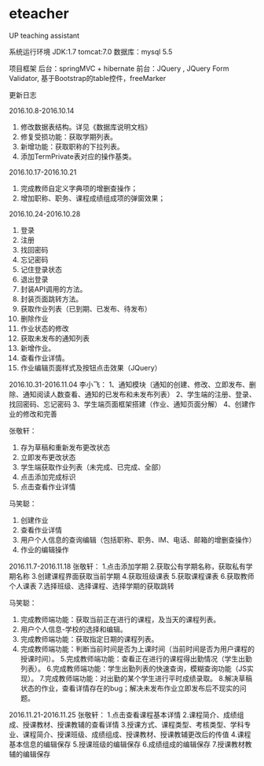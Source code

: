 # eteacher
UP teaching assistant

系统运行环境
JDK:1.7
tomcat:7.0
数据库：mysql 5.5

项目框架
后台：springMVC  + hibernate
前台：JQuery   , JQuery  Form Validator, 基于Bootstrap的table控件，freeMarker

更新日志

2016.10.8-2016.10.14
1. 修改数据表结构。详见《数据库说明文档》
2. 修复受损功能：获取学期列表。
3. 新增功能：获取职称的下拉列表。
4. 添加TermPrivate表对应的操作基类。

2016.10.17-2016.10.21
1. 完成教师自定义字典项的增删查操作；
2. 增加职称、职务、课程成绩组成项的弹窗效果；

2016.10.24-2016.10.28
1. 登录
2. 注册
3. 找回密码
4. 忘记密码
5. 记住登录状态
6. 退出登录
7. 封装API调用的方法。
8. 封装页面跳转方法。
9. 获取作业列表（已到期、已发布、待发布）
10. 删除作业
11. 作业状态的修改
12. 获取未发布的通知列表
13. 新增作业。
14. 查看作业详情。
15. 作业编辑页面样式及按钮点击效果（JQuery）

2016.10.31-2016.11.04
李小飞：
1、通知模块（通知的创建、修改、立即发布、删除、通知阅读人数查看、通知的已发布和未发布列表）
2、学生端的注册、登录、找回密码、忘记密码
3、学生端页面框架搭建（作业、通知页面分解）
4、创建作业的修改和完善

张敬轩：
1. 存为草稿和重新发布更改状态
2. 立即发布更改状态
3. 学生端获取作业列表（未完成、已完成、全部）
4. 点击添加完成标识
5. 点击查看作业详情

马笑聪：
1. 创建作业
2. 查看作业详情
3. 用户个人信息的查询编辑（包括职称、职务、IM、电话、邮箱的增删查操作）
4. 作业的编辑操作

2016.11.7-2016.11.18
张敬轩：
1.点击添加学期
2.获取公有学期名称，获取私有学期名称
3.创建课程界面获取当前学期
4.获取班级课表
5.获取课程课表
6.获取教师个人课表
7.选择班级、选择课程、选择学期的获取跳转

马笑聪：
1. 完成教师端功能：获取当前正在进行的课程，及当天的课程列表。
2. 用户个人信息-学校的选择和编辑。
3. 完成教师端功能：获取指定日期的课程列表。
4. 完成教师端功能：判断当前时间是否为上课时间（当前时间是否为用户课程的授课时间）。
5.完成教师端功能：查看正在进行的课程得出勤情况（学生出勤列表）。
6.完成教师端功能：学生出勤列表的快速查询，模糊查询功能（JS实现）。
7.完成教师端功能：对出勤的某个学生进行平时成绩录取。
8.解决草稿状态的作业，查看详情存在的bug；解决未发布作业立即发布后不现实的问题。



2016.11.21-2016.11.25
张敬轩：
1.点击查看课程基本详情
2.课程简介、成绩组成、授课教材、授课教辅的查看详情
3.授课方式、课程类型、考核类型、学科专业、课程简介、授课班级、成绩组成、授课教材、授课教辅更改后的传值
4.课程基本信息的编辑保存
5.授课班级的编辑保存
6.成绩组成的编辑保存
7.授课教材教辅的编辑保存